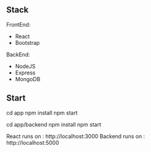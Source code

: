 ## Stack
FrontEnd:
- React
- Bootstrap

BackEnd:
- NodeJS
- Express
- MongoDB

## Start
cd app
npm install
npm start

cd app/backend
npm install
npm start

React runs on : http://localhost:3000
Backend runs on : http://localhost:5000
